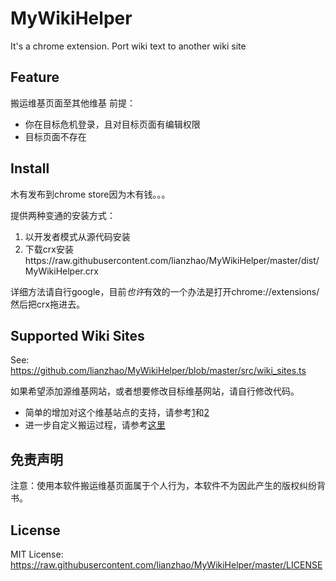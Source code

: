 # MyWikiHelper
It's a chrome extension.
Port wiki text to another wiki site

## Feature
搬运维基页面至其他维基
前提：
* 你在目标危机登录，且对目标页面有编辑权限
* 目标页面不存在

## Install
木有发布到chrome store因为木有钱。。。

提供两种变通的安装方式：
1. 以开发者模式从源代码安装
2. 下载crx安装https://raw.githubusercontent.com/lianzhao/MyWikiHelper/master/dist/MyWikiHelper.crx

详细方法请自行google，目前*也许*有效的一个办法是打开chrome://extensions/ 然后把crx拖进去。

## Supported Wiki Sites
See: https://github.com/lianzhao/MyWikiHelper/blob/master/src/wiki_sites.ts

如果希望添加源维基网站，或者想要修改目标维基网站，请自行修改代码。
* 简单的增加对这个维基站点的支持，请参考[1](https://github.com/lianzhao/MyWikiHelper/commit/8726fba1db04074e8e8c7a9c316a0184a153bda8)和[2](https://github.com/lianzhao/MyWikiHelper/commit/759f38f4e679ed3dafb09ac175f5df0953e3eda7)
* 进一步自定义搬运过程，请参考[这里](https://github.com/lianzhao/MyWikiHelper/commit/0aa08fd6842f3219e8b0e7f71a1d04d6856e5549)

## 免责声明
注意：使用本软件搬运维基页面属于个人行为，本软件不为因此产生的版权纠纷背书。

## License
MIT License: https://raw.githubusercontent.com/lianzhao/MyWikiHelper/master/LICENSE

